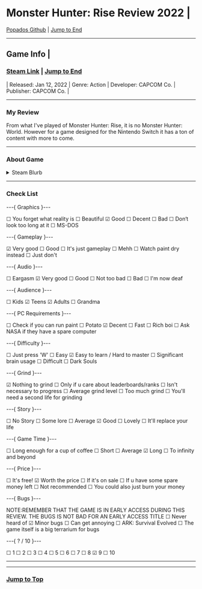 
<div id="top-of-doc"></div>

# Monster Hunter: Rise Review 2022 |

[Popados Github](https://github.com/popados) | [Jump to End](#end-of-doc)

***

## Game Info | 

<!-- [Video](https://cdn.cloudflare.steamstatic.com/steam/apps/256873105/movie480_vp9.webm?t=1644458549) -->

### [Steam Link](https://store.steampowered.com/app/1446780/MONSTER_HUNTER_RISE/) | [Jump to End](#end-of-doc)

| Released: Jan 12, 2022 | Genre: Action | Developer: CAPCOM Co. | Publisher: CAPCOM Co. |

***

### My Review

From what I've played of Monster Hunter: Rise, it is no Monster Hunter: World. However for a game designed for the Nintendo Switch it has a ton of content with more to come.

***

### About Game

<details>
<summary> Steam Blurb </summary>

</br>

>Rise to the challenge and join the hunt! In Monster Hunter Rise, the latest installment in the award-winning and top-selling Monster Hunter series, you’ll become a hunter, explore brand new maps and use a variety of weapons to take down fearsome monsters as part of an all-new storyline. The PC release also comes packed with a number of additional visual and performance enhancing optimizations.

![About](https://cdn.cloudflare.steamstatic.com/steam/apps/1446780/extras/01_%E3%83%9E%E3%83%AB%E3%83%81_full.gif)

Ferocious monsters with unique ecologies

>Hunt down a plethora of monsters with distinct behaviors and deadly ferocity. From classic returning monsters to all-new creatures inspired by Japanese folklore, including the flagship wyvern Magnamalo, you’ll need to think on your feet and master their unique tendencies if you hope to reap any of the rewards!

Choose your weapon and show your skills

>Wield 14 different weapon types that offer unique gameplay styles, both up-close and from long range. Charge up and hit hard with the devastating Great Sword; dispatch monsters in style using the elegant Long Sword; become a deadly maelstrom of blades with the speedy Dual Blades; charge forth with the punishing Lance; or take aim from a distance with the Bow and Bowguns. These are just a few of the weapon types available in the game, meaning you’re sure to find the play style that suits you best.

Hunt, gather and craft your way to the top of the food chain

>Each monster you hunt will provide materials that allow you to craft new weapons and armor and upgrade your existing gear. Go back out on the field and hunt even fiercer monsters and earn even better rewards! You can change your weapon at any of the Equipment Boxes any time, so the possibilities are limitless!


Hunt solo or team up to take monsters down

>The Hunter Hub offers multiplayer quests where up to four players can team up to take on targets together. Difficulty scaling ensures that whether you go solo or hit the hunt as a full four-person squad, it’s always a fair fight.


Stunning visuals, unlocked framerate and other PC optimizations

>Enjoy beautiful graphics at up 4K resolution, HDR with support for features including ultrawide monitors and an unlocked frame rate make to make this a truly immersive monster-hunting experience. Hunters will also get immediate access to a number of free title updates that include new monsters, quests, gear and more.


Enjoy an exciting new storyline set in Kamura Village
>This serene locale is inhabited by a colorful cast of villagers who have long lived in fear of the Rampage - a catastrophic event where countless monsters attack the village all at once. 50 years after the last Rampage, you must work together with the villagers to face this trial.


Experience new hunting actions with the Wirebug

>Wirebugs are an integral part of your hunter’s toolkit. The special silk they shoot out can be used to zip up walls and across maps, and can even be used to pull off special attacks unique to each of the 14 weapon types in the game.

![Wirebug](https://cdn.cloudflare.steamstatic.com/steam/apps/1446780/extras/02_%E7%BF%94%E8%9F%B2.gif?t=1655377453)



Buddies are here to help

>The Palico Felyne friends you already know and love from previous Monster Hunter adventures are joined by the brand new Palamute Canyne companions!

Wreak havoc by controlling monsters

>Control raging monsters using Wyvern Riding and dish out massive damage to your targets!

![Control Monster](https://cdn.cloudflare.steamstatic.com/steam/apps/1446780/extras/03_%E6%93%8D%E7%AB%9C.gif?t=1655377453)

Fend off hordes of monsters in The Rampage

>Protect Kamura Village from hordes of monsters in an all-new quest type! Prepare for monster hunting on a scale like never before!

</details>

***

### Check List


---{ Graphics }---

☐ You forget what reality is
☐ Beautiful
☑ Good
☐ Decent
☐ Bad
☐ Don‘t look too long at it
☐ MS-DOS

---{ Gameplay }---

☑ Very good
☐ Good
☐ It's just gameplay
☐ Mehh
☐ Watch paint dry instead
☐ Just don't

---{ Audio }---

☐ Eargasm
☑ Very good
☐ Good
☐ Not too bad
☐ Bad
☐ I'm now deaf

---{ Audience }---

☐ Kids
☑ Teens
☑ Adults
☐ Grandma

---{ PC Requirements }---

☐ Check if you can run paint
☐ Potato
☑ Decent
☐ Fast
☐ Rich boi
☐ Ask NASA if they have a spare computer

---{ Difficulty }---

☐ Just press 'W'
☐ Easy
☑ Easy to learn / Hard to master
☐ Significant brain usage
☐ Difficult
☐ Dark Souls

---{ Grind }---

☑ Nothing to grind
☐ Only if u care about leaderboards/ranks
☐ Isn't necessary to progress
☐ Average grind level
☐ Too much grind
☐ You'll need a second life for grinding

---{ Story }---

☐ No Story
☐ Some lore
☐ Average
☑ Good
☐ Lovely
☐ It'll replace your life

---{ Game Time }---

☐ Long enough for a cup of coffee
☐ Short
☐ Average
☑ Long
☐ To infinity and beyond

---{ Price }---

☐ It's free!
☑ Worth the price
☐ If it's on sale
☐ If u have some spare money left
☐ Not recommended
☐ You could also just burn your money

---{ Bugs }---

NOTE:REMEMBER THAT THE GAME IS IN EARLY ACCESS DURING THIS REVIEW. THE BUGS IS NOT BAD FOR AN EARLY ACCESS TITLE
☐ Never heard of
☑ Minor bugs
☐ Can get annoying
☐ ARK: Survival Evolved
☐ The game itself is a big terrarium for bugs

---{ ? / 10 }---

☐ 1
☐ 2
☐ 3
☐ 4
☐ 5
☐ 6
☐ 7
☐ 8
☑ 9
☐ 10


***

***

### [Jump to Top](#top-of-doc)

<div id="end-of-doc"></div>

